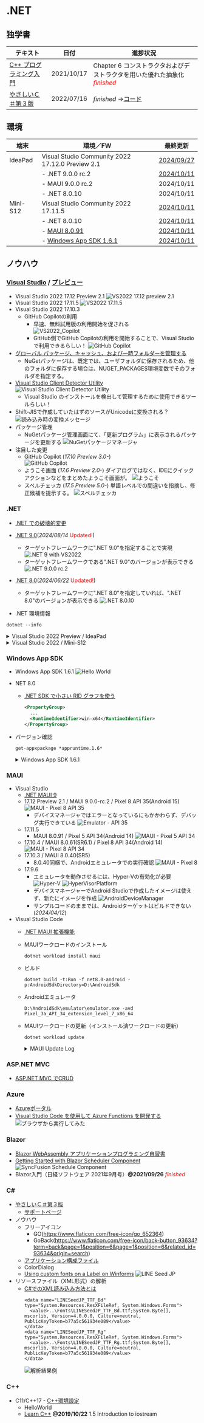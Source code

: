 # .NET

##  独学書

  |テキスト                                                      |日付      |進捗状況
  |-------------------------------------------------------------|----------|---
  |[C++ プログラミング入門](http://examples.oreilly.com/core/)     |2021/10/17|Chapter 6 コンストラクタおよびデストラクタを用いた優れた抽象化<span style="color: red;">*finished*</span>
  |[やさしいＣ＃第３版](https://isbn2.sbcr.jp/03922/)              |2022/07/16|*finished* ->[コード](https://github.com/Tatsukiyoshi/Weekend_Programming/tree/main/net/C%23/YCSSample)

##  環境
  |端末       |環境／FW                                          |最終更新
  |-----------|-------------------------------------------------|----------
  |IdeaPad    |Visual Studio Community 2022 17.12.0 Preview 2.1 |[2024/09/27](https://learn.microsoft.com/ja-jp/visualstudio/releases/2022/release-notes-preview)
  |           |- .NET 9.0.0 rc.2                                |[2024/10/11](https://dotnet.microsoft.com/en-us/download/dotnet/9.0?hl=ja-JP)
  |           |  - MAUI 9.0.0 rc.2                              |2024/10/11
  |           |- .NET 8.0.10                                    |2024/10/11
  |Mini-S12   |Visual Studio Community 2022 17.11.5             |[2024/10/11](https://learn.microsoft.com/en-us/visualstudio/releases/2022/release-notes)
  |           |- .NET 8.0.10                                    |[2024/10/11](https://dotnet.microsoft.com/ja-jp/download/dotnet)
  |           |  - [MAUI 8.0.91](#maui)                         |[2024/10/11](https://github.com/dotnet/maui)
  |           |- [Windows App SDK 1.6.1](#windows-app-sdk)      |[2024/10/11](https://learn.microsoft.com/ja-jp/windows/apps/windows-app-sdk/downloads)

##  ノウハウ
### [Visual Studio](https://visualstudio.microsoft.com/ja/vs/) / [プレビュー](https://visualstudio.microsoft.com/ja/vs/preview/)
  - Visual Studio 2022 17.12 Preview 2.1
    ![VS2022 17.12 preview 2.1](../images/VisualStudio/20240927_Update_VS2022_17.12_Preview2.1.png)
  - Visual Studio 2022 17.11.5
    ![VS2022 17.11.5](../images/VisualStudio/20241011_Update_VS2022_17.11.5.png)
  - Visual Studio 2022 17.10.3
    - GitHub Copilotの利用
      - 早速、無料試用版の利用開始を促される <BR />
        ![VS2022_Copilot](../images/VisualStudio/20240704_GitHub_Copilot.png)
      - GitHub側でGitHub Copilotの利用を開始することで、Visual Studioで利用できるらしい！
        ![GitHub Copilot](../images/VisualStudio/20240704_GitHub_Copilot_Setting.png)
  - [グローバル パッケージ、キャッシュ、および一時フォルダーを管理する](https://learn.microsoft.com/ja-jp/nuget/consume-packages/managing-the-global-packages-and-cache-folders)
    - NuGetパッケージは、既定では、ユーザフォルダに保存されるため、他のフォルダに保存する場合は、NUGET_PACKAGES環境変数でそのフォルダを指定する。
  - [Visual Studio Client Detector Utility](https://learn.microsoft.com/ja-jp/visualstudio/install/tools-for-managing-visual-studio-instances?view=vs-2022)
    ![Visual Studio Client Detector Utility](../images/VisualStudio/20231006_VisualStudio_ClientDetectorUtility.png)
    -  Visual Studio のインストールを検出して管理するために使用できるツールらしい！
  - Shift-JISで作成していたはずのソースがUnicodeに変換される？
    ![読み込み時の変換メッセージ](../images/VisualStudio/20240403_Csharp_convert_unicode.png)
  - パッケージ管理
    - NuGetパッケージ管理画面にて、「更新プログラム」に表示されるパッケージを更新する
    ![NuGetパッケージマネージャ](../images/VisualStudio/20240407_Update_NuGet_Package.png)
  - 注目した変更
    - GitHub Copilot (*17.10 Preview 3.0-*) <BR/>
      ![GitHub Copilot](../images/VisualStudio/20240412_GitHub_Copilot.png)    
    - ようこそ画面 (*17.6 Preview 2.0-*)
      ダイアログではなく、IDEにクイックアクションなどをまとめたようこそ画面が。
      ![ようこそ](../images/VisualStudio/20230317_VS2022_17.6_Preview2.0_welcome.png)
    - スペルチェッカ (*17.5 Preview 5.0-*)
      単語レベルでの間違いを指摘し、修正候補を提示する。
      ![スペルチェッカ](../images/VisualStudio/20230121_SpellChecker.png)
### .NET
  - [.NET での破壊的変更](https://learn.microsoft.com/ja-jp/dotnet/core/compatibility/breaking-changes)
  - [.NET 9.0](https://dotnet.microsoft.com/en-us/download/dotnet/9.0?hl=ja-JP)(*2024/08/14* <span style="color: red;">Updated!</span>)
    - ターゲットフレームワークに".NET 9.0"を指定することで実現
      ![.NET 9 with VS2022](../images/VisualStudio/20240314_VS2022_dotnet9.png)
    - ターゲットフレームワークである".NET 9.0"のバージョンが表示できる
      ![.NET 9.0.0 rc.2](../images/VisualStudio/20241011_dotnet9_rc.2.png)
  - [.NET 8.0](https://dotnet.microsoft.com/ja-jp/download/dotnet/8.0)(*2024/06/22* <span style="color: red;">Updated!</span>)
    - ターゲットフレームワークに".NET 8.0"を指定していれば、".NET 8.0"のバージョンが表示できる
      ![.NET 8.0.10](../images/VisualStudio/20241011_dotnet8.0.10.png)

  - .NET 環境情報
  ```
  dotnet --info
  ```
  <details>
  <summary>Visual Studio 2022 Preview / IdeaPad</summary>

  ```
  .NET SDK:
  Version:           9.0.100-rc.2.24474.11
  Commit:            315e1305db
  Workload version:  9.0.100-manifests.0c3a5b37
  MSBuild version:   17.12.0-preview-24473-03+fea15fbd1

  ランタイム環境:
  OS Name:     Windows
  OS Version:  10.0.26120
  OS Platform: Windows
  RID:         win-x64
  Base Path:   C:\Program Files\dotnet\sdk\9.0.100-rc.2.24474.11\

  インストール済みの .NET ワークロード:
  [android]
    インストール ソース: SDK 9.0.100-rc.2, VS 17.12.35323.107
    マニフェストのバージョン:    35.0.0-rc.2.152/9.0.100-rc.2
    マニフェスト パス:       C:\Program Files\dotnet\sdk-manifests\9.0.100-rc.2\microsoft.net.sdk.android\35.0.0-rc.2.152\WorkloadManifest.json
    インストールの種類:              Msi

  [ios]
    インストール ソース: SDK 9.0.100-rc.2, VS 17.12.35323.107
    マニフェストのバージョン:    18.0.9600-net9-rc2/9.0.100-rc.2
    マニフェスト パス:       C:\Program Files\dotnet\sdk-manifests\9.0.100-rc.2\microsoft.net.sdk.ios\18.0.9600-net9-rc2\WorkloadManifest.json
    インストールの種類:              Msi

  [maccatalyst]
    インストール ソース: SDK 9.0.100-rc.2, VS 17.12.35323.107
    マニフェストのバージョン:    18.0.9600-net9-rc2/9.0.100-rc.2
    マニフェスト パス:       C:\Program Files\dotnet\sdk-manifests\9.0.100-rc.2\microsoft.net.sdk.maccatalyst\18.0.9600-net9-rc2\WorkloadManifest.json
    インストールの種類:              Msi

  [maui-windows]
    インストール ソース: SDK 9.0.100-rc.2, VS 17.12.35323.107
    マニフェストのバージョン:    9.0.0-rc.2.24503.2/9.0.100-rc.2
    マニフェスト パス:       C:\Program Files\dotnet\sdk-manifests\9.0.100-rc.2\microsoft.net.sdk.maui\9.0.0-rc.2.24503.2\WorkloadManifest.json
    インストールの種類:              Msi

  新しいマニフェストをインストールするときに loose manifests を使用するように構成されています。

  Host:
    Version:      9.0.0-rc.2.24473.5
    Architecture: x64
    Commit:       990ebf52fc

  .NET SDKs installed:
    8.0.302 [C:\Program Files\dotnet\sdk]
    8.0.403 [C:\Program Files\dotnet\sdk]
    9.0.100-rc.1.24452.12 [C:\Program Files\dotnet\sdk]
    9.0.100-rc.2.24474.11 [C:\Program Files\dotnet\sdk]

  .NET runtimes installed:
    Microsoft.AspNetCore.App 8.0.6 [C:\Program Files\dotnet\shared\Microsoft.AspNetCore.App]
    Microsoft.AspNetCore.App 8.0.8 [C:\Program Files\dotnet\shared\Microsoft.AspNetCore.App]
    Microsoft.AspNetCore.App 8.0.10 [C:\Program Files\dotnet\shared\Microsoft.AspNetCore.App]
    Microsoft.AspNetCore.App 9.0.0-rc.1.24452.1 [C:\Program Files\dotnet\shared\Microsoft.AspNetCore.App]
    Microsoft.AspNetCore.App 9.0.0-rc.2.24474.3 [C:\Program Files\dotnet\shared\Microsoft.AspNetCore.App]
    Microsoft.NETCore.App 8.0.6 [C:\Program Files\dotnet\shared\Microsoft.NETCore.App]
    Microsoft.NETCore.App 8.0.8 [C:\Program Files\dotnet\shared\Microsoft.NETCore.App]
    Microsoft.NETCore.App 8.0.10 [C:\Program Files\dotnet\shared\Microsoft.NETCore.App]
    Microsoft.NETCore.App 9.0.0-rc.1.24431.7 [C:\Program Files\dotnet\shared\Microsoft.NETCore.App]
    Microsoft.NETCore.App 9.0.0-rc.2.24473.5 [C:\Program Files\dotnet\shared\Microsoft.NETCore.App]
    Microsoft.WindowsDesktop.App 8.0.6 [C:\Program Files\dotnet\shared\Microsoft.WindowsDesktop.App]
    Microsoft.WindowsDesktop.App 8.0.8 [C:\Program Files\dotnet\shared\Microsoft.WindowsDesktop.App]
    Microsoft.WindowsDesktop.App 8.0.10 [C:\Program Files\dotnet\shared\Microsoft.WindowsDesktop.App]
    Microsoft.WindowsDesktop.App 9.0.0-rc.1.24452.1 [C:\Program Files\dotnet\shared\Microsoft.WindowsDesktop.App]
    Microsoft.WindowsDesktop.App 9.0.0-rc.2.24474.4 [C:\Program Files\dotnet\shared\Microsoft.WindowsDesktop.App]

  Other architectures found:
    x86   [C:\Program Files (x86)\dotnet]
      registered at [HKLM\SOFTWARE\dotnet\Setup\InstalledVersions\x86\InstallLocation]

  Environment variables:
    Not set

  global.json file:
    Not found

  Learn more:
    https://aka.ms/dotnet/info

  Download .NET:
    https://aka.ms/dotnet/download
  ```
  </details>
  <details>
  <summary>Visual Studio 2022 / Mini-S12</summary>

  ```
  .NET SDK:
  Version:           8.0.403
  Commit:            c64aa40a71
  Workload version:  8.0.400-manifests.58db758f
  MSBuild version:   17.11.9+a69bbaaf5

  ランタイム環境:
  OS Name:     Windows
  OS Version:  10.0.22631
  OS Platform: Windows
  RID:         win-x64
  Base Path:   C:\Program Files\dotnet\sdk\8.0.403\

  インストール済みの .NET ワークロード:
  新しいマニフェストをインストールするときに loose manifests を使用するように構成されています。
  [android]
    インストール ソース: SDK 8.0.400, VS 17.11.35327.3
    マニフェストのバージョン:    34.0.143/8.0.100
    マニフェスト パス:       C:\Program Files\dotnet\sdk-manifests\8.0.100\microsoft.net.sdk.android\34.0.143\WorkloadManifest.json
    インストールの種類:        FileBased

  [ios]
    インストール ソース: SDK 8.0.400, VS 17.11.35327.3
    マニフェストのバージョン:    18.0.8303/8.0.100
    マニフェスト パス:       C:\Program Files\dotnet\sdk-manifests\8.0.100\microsoft.net.sdk.ios\18.0.8303\WorkloadManifest.json
    インストールの種類:        FileBased

  [maccatalyst]
    インストール ソース: SDK 8.0.400, VS 17.11.35327.3
    マニフェストのバージョン:    18.0.8303/8.0.100
    マニフェスト パス:       C:\Program Files\dotnet\sdk-manifests\8.0.100\microsoft.net.sdk.maccatalyst\18.0.8303\WorkloadManifest.json
    インストールの種類:        FileBased

  [maui-windows]
    インストール ソース: SDK 8.0.400, VS 17.11.35327.3
    マニフェストのバージョン:    8.0.82/8.0.100
    マニフェスト パス:       C:\Program Files\dotnet\sdk-manifests\8.0.100\microsoft.net.sdk.maui\8.0.82\WorkloadManifest.json
    インストールの種類:        FileBased


  Host:
    Version:      8.0.10
    Architecture: x64
    Commit:       81cabf2857

  .NET SDKs installed:
    6.0.427 [C:\Program Files\dotnet\sdk]
    8.0.403 [C:\Program Files\dotnet\sdk]

  .NET runtimes installed:
    Microsoft.AspNetCore.App 6.0.35 [C:\Program Files\dotnet\shared\Microsoft.AspNetCore.App]
    Microsoft.AspNetCore.App 8.0.10 [C:\Program Files\dotnet\shared\Microsoft.AspNetCore.App]
    Microsoft.NETCore.App 6.0.35 [C:\Program Files\dotnet\shared\Microsoft.NETCore.App]
    Microsoft.NETCore.App 8.0.10 [C:\Program Files\dotnet\shared\Microsoft.NETCore.App]
    Microsoft.WindowsDesktop.App 6.0.35 [C:\Program Files\dotnet\shared\Microsoft.WindowsDesktop.App]
    Microsoft.WindowsDesktop.App 8.0.10 [C:\Program Files\dotnet\shared\Microsoft.WindowsDesktop.App]

  Other architectures found:
    x86   [C:\Program Files (x86)\dotnet]
      registered at [HKLM\SOFTWARE\dotnet\Setup\InstalledVersions\x86\InstallLocation]

  Environment variables:
    Not set

  global.json file:
    Not found

  Learn more:
    https://aka.ms/dotnet/info

  Download .NET:
    https://aka.ms/dotnet/download
  ```
  </details>

### Windows App SDK
  - Windows App SDK 1.6.1
    ![Hello World](../images/VisualStudio/20241011_VS2022_17.11.5_AppSDK1.6.1.png)
  - NET 8.0
    - [.NET SDK で小さい RID グラフを使う](https://learn.microsoft.com/ja-jp/dotnet/core/compatibility/sdk/8.0/rid-graph)
      ```xml
      <PropertyGroup>
        ...
        <RuntimeIdentifier>win-x64</RuntimeIdentifier>
      </PropertyGroup>
      ```
  - バージョン確認
    ```
    get-appxpackage *appruntime.1.6*
    ```
    <details>
    <summary>Windows App SDK 1.6.1</summary>

    ```
    RunspaceId             : 131e6b72-b5a4-4ddc-9e72-5a7adbc826c8
    Name                   : Microsoft.WindowsAppRuntime.1.6
    Publisher              : CN=Microsoft Corporation, O=Microsoft Corporation, L=Redmond, S=Washington, C=US
    PublisherId            : 8wekyb3d8bbwe
    Architecture           : X64
    ResourceId             :
    Version                : 6000.266.2241.0
    PackageFamilyName      : Microsoft.WindowsAppRuntime.1.6_8wekyb3d8bbwe
    PackageFullName        : Microsoft.WindowsAppRuntime.1.6_6000.266.2241.0_x64__8wekyb3d8bbwe
    InstallLocation        : C:\Program Files\WindowsApps\Microsoft.WindowsAppRuntime.1.6_6000.266.2241.0_x64__8wekyb3d8bbw
                            e
    IsFramework            : True
    PackageUserInformation : {}
    IsResourcePackage      : False
    IsBundle               : False
    IsDevelopmentMode      : False
    NonRemovable           : False
    Dependencies           : {}
    IsPartiallyStaged      : False
    SignatureKind          : Store
    Status                 : Ok

    RunspaceId             : 131e6b72-b5a4-4ddc-9e72-5a7adbc826c8
    Name                   : Microsoft.WindowsAppRuntime.1.6
    Publisher              : CN=Microsoft Corporation, O=Microsoft Corporation, L=Redmond, S=Washington, C=US
    PublisherId            : 8wekyb3d8bbwe
    Architecture           : X86
    ResourceId             :
    Version                : 6000.266.2241.0
    PackageFamilyName      : Microsoft.WindowsAppRuntime.1.6_8wekyb3d8bbwe
    PackageFullName        : Microsoft.WindowsAppRuntime.1.6_6000.266.2241.0_x86__8wekyb3d8bbwe
    InstallLocation        : C:\Program Files\WindowsApps\Microsoft.WindowsAppRuntime.1.6_6000.266.2241.0_x86__8wekyb3d8bbw
                            e
    IsFramework            : True
    PackageUserInformation : {}
    IsResourcePackage      : False
    IsBundle               : False
    IsDevelopmentMode      : False
    NonRemovable           : False
    Dependencies           : {}
    IsPartiallyStaged      : False
    SignatureKind          : Store
    Status                 : Ok
    ```
    </details>

### MAUI
  - Visual Studio
    - [.NET MAUI 9](https://learn.microsoft.com/en-us/dotnet/maui/whats-new/dotnet-9?view=net-maui-8.0)
    - 17.12 Preview 2.1 / MAUI 9.0.0-rc.2 / Pixel 8 API 35(Android 15)
        ![MAUI - Pixel 8 API 35](../images/VisualStudio/20241011_VS2022_17.12_Preview2.1_MAUI9.0.0rc.2_Android15.png)
        - デバイスマネージャではエラーとなっているにもかかわらず、デバッグ実行できている
          ![Emulator - API 35](../images/VisualStudio/20240915_VS2022_17.12_Emulator_Android15.png)
    - 17.11.5 
      - MAUI 8.0.91 / Pixel 5 API 34(Android 14)
        ![MAUI - Pixel 5 API 34](../images/VisualStudio/20241011_VS2022_17.11.5_MAUI91_Android14.png)
    - 17.10.4 / MAUI 8.0.61(SR6.1) / Pixel 8 API 34(Android 14)
        ![MAUI - Pixel 8 API 34](../images/VisualStudio/20240713_VS2022_17.10.4_MAUI_Android.png)
    - 17.10.3 / MAUI 8.0.40(SR5)
      - 8.0.40同梱で、Androidエミュレータでの実行確認
        ![MAUI - Pixel 8](../images/VisualStudio/20240626_VS2022_17.10.3_MAUI_Android.png)
    - 17.9.6
      - エミュレータを動作させるには、Hyper-Vの有効化が必要 <BR />
        ![Hyper-V](../images/VisualStudio/20240412_Android_HyperV.png)
        ![HyperVisorPlatform](../images/VisualStudio/20240412_Android_HyperVisor_Platform.png)
      - デバイスマネージャーでAndroid Studioで作成したイメージは使えず、新たにイメージを作成
        ![AndroidDeviceManager](../images/VisualStudio/20240412_Android_Device_Manager.png)
      - サンプルコードのままでは、Androidターゲットはビルドできない (*2024/04/12*)
  - Visual Studio Code
    - [.NET MAUI 拡張機能](https://marketplace.visualstudio.com/items?itemName=ms-dotnettools.dotnet-maui)
    - MAUIワークロードのインストール
      ```
      dotnet workload install maui
      ```
    - ビルド
      ```
      dotnet build -t:Run -f net8.0-android -p:AndroidSdkDirectory=D:\AndroidSdk
      ```
    - Androidエミュレータ
      ```
      D:\AndroidSdk\emulator\emulator.exe -avd Pixel_3a_API_34_extension_level_7_x86_64
      ```
    - MAUIワークロードの更新（インストール済ワークロードの更新）
      ```
      dotnet workload update
      ```
      <details>
      <summary>MAUI Update Log</summary>

      ```
      広告マニフェスト microsoft.net.workload.emscripten.net6 を更新しました。
      広告マニフェスト microsoft.net.sdk.tvos を更新しました。
      広告マニフェスト microsoft.net.workload.mono.toolchain.net8 を更新しました。
      広告マニフェスト microsoft.net.sdk.maui を更新しました。
      広告マニフェスト microsoft.net.workload.emscripten.net7 を更新しました。
      広告マニフェスト microsoft.net.workload.emscripten.net8 を更新しました。
      広告マニフェスト microsoft.net.sdk.ios を更新しました。
      広告マニフェスト microsoft.net.sdk.maccatalyst を更新しました。
      広告マニフェスト microsoft.net.workload.emscripten.current を更新しました。
      広告マニフェスト microsoft.net.sdk.android を更新しました。
      広告マニフェスト microsoft.net.workload.mono.toolchain.current を更新しました。
      広告マニフェスト microsoft.net.workload.mono.toolchain.net7 を更新しました。
      広告マニフェスト microsoft.net.workload.mono.toolchain.net6 を更新しました。
      広告マニフェスト microsoft.net.sdk.macos を更新しました。
      広告マニフェスト microsoft.net.sdk.aspire を更新しました。
      Downloading microsoft.net.sdk.android.manifest-9.0.100-rc.2.msi.x64 (35.0.0-rc.2.152)
      microsoft.net.sdk.android.manifest-9.0.100-rc.2.msi.x64 をインストールしています ..... Done
      Downloading microsoft.net.sdk.ios.manifest-9.0.100-rc.2.msi.x64 (18.0.9600-net9-rc2)
      microsoft.net.sdk.ios.manifest-9.0.100-rc.2.msi.x64 をインストールしています .... Done
      Downloading microsoft.net.sdk.maccatalyst.manifest-9.0.100-rc.2.msi.x64 (18.0.9600-net9-rc2)
      microsoft.net.sdk.maccatalyst.manifest-9.0.100-rc.2.msi.x64 をインストールしています .... Done
      Downloading microsoft.net.sdk.macos.manifest-9.0.100-rc.2.msi.x64 (15.0.9600-net9-rc2)
      microsoft.net.sdk.macos.manifest-9.0.100-rc.2.msi.x64 をインストールしています ..... Done
      Downloading microsoft.net.sdk.maui.manifest-9.0.100-rc.2.msi.x64 (9.0.0-rc.2.24503.2)
      microsoft.net.sdk.maui.manifest-9.0.100-rc.2.msi.x64 をインストールしています .... Done
      Downloading microsoft.net.sdk.tvos.manifest-9.0.100-rc.2.msi.x64 (18.0.9600-net9-rc2)
      microsoft.net.sdk.tvos.manifest-9.0.100-rc.2.msi.x64 をインストールしています .... Done
      Downloading microsoft.net.sdk.aspire.manifest-8.0.100.msi.x64 (8.2.1)
      microsoft.net.sdk.aspire.manifest-8.0.100.msi.x64 をインストールしています .... Done
      この機能バンドにはワークロードがインストールされていません。以前の SDK バージョンでインストールしたワークロードを更新す るには、--from-previous-sdk オプションを含めます。
      Visual Studio ワークロードのインストール レコードを書き込み中: 'maui-windows, maccatalyst, ios, android'
      Downloading Microsoft.Maui.Graphics.Win2D.WinUI.Desktop.Msi.x64 (9.0.0-rc.2.24503.2)
      Microsoft.Maui.Graphics.Win2D.WinUI.Desktop.Msi.x64 をインストールしています .... Done
      Downloading Microsoft.AspNetCore.Components.WebView.Maui.Msi.x64 (9.0.0-rc.2.24503.2)
      Microsoft.AspNetCore.Components.WebView.Maui.Msi.x64 をインストールしています .... Done
      Downloading Microsoft.Maui.Sdk.Msi.x64 (9.0.0-rc.2.24503.2)
      Microsoft.Maui.Sdk.Msi.x64 をインストールしています ..... Done
      Downloading Microsoft.Maui.Sdk.Msi.x64 (8.0.82)
      Downloading Microsoft.Maui.Graphics.Msi.x64 (9.0.0-rc.2.24503.2)
      Microsoft.Maui.Graphics.Msi.x64 をインストールしています ..... Done
      Downloading Microsoft.Maui.Resizetizer.Msi.x64 (9.0.0-rc.2.24503.2)
      Microsoft.Maui.Resizetizer.Msi.x64 をインストールしています ..... Done
      Downloading Microsoft.Maui.Templates.net9.Msi.x64 (9.0.0-rc.2.24503.2)
      Microsoft.Maui.Templates.net9.Msi.x64 をインストールしています .... Done
      Downloading Microsoft.Maui.Templates.net8.Msi.x64 (8.0.82)
      Downloading Microsoft.Maui.Core.Msi.x64 (9.0.0-rc.2.24503.2)
      Microsoft.Maui.Core.Msi.x64 をインストールしています ..... Done
      Downloading Microsoft.Maui.Controls.Msi.x64 (9.0.0-rc.2.24503.2)
      Microsoft.Maui.Controls.Msi.x64 をインストールしています .... Done
      Downloading Microsoft.Maui.Controls.Build.Tasks.Msi.x64 (9.0.0-rc.2.24503.2)
      Microsoft.Maui.Controls.Build.Tasks.Msi.x64 をインストールしています ..... Done
      Downloading Microsoft.Maui.Controls.Core.Msi.x64 (9.0.0-rc.2.24503.2)
      Microsoft.Maui.Controls.Core.Msi.x64 をインストールしています ..... Done
      Downloading Microsoft.Maui.Controls.Xaml.Msi.x64 (9.0.0-rc.2.24503.2)
      Microsoft.Maui.Controls.Xaml.Msi.x64 をインストールしています ..... Done
      Downloading Microsoft.Maui.Controls.Compatibility.Msi.x64 (9.0.0-rc.2.24503.2)
      Microsoft.Maui.Controls.Compatibility.Msi.x64 をインストールしています ..... Done
      Downloading Microsoft.Maui.Essentials.Msi.x64 (9.0.0-rc.2.24503.2)
      Microsoft.Maui.Essentials.Msi.x64 をインストールしています ..... Done
      Downloading Microsoft.MacCatalyst.Sdk.net9.0_18.0.Msi.x64 (18.0.9600-net9-rc2)
      Microsoft.MacCatalyst.Sdk.net9.0_18.0.Msi.x64 をインストールしています ...... Done
      Downloading Microsoft.MacCatalyst.Sdk.net8.0_17.0.Msi.x64 (17.0.8523)
      Downloading Microsoft.MacCatalyst.Sdk.net8.0_18.0.Msi.x64 (18.0.8303)
      Microsoft.MacCatalyst.Sdk.net8.0_18.0.Msi.x64 をインストールしています ..... Done
      Downloading Microsoft.MacCatalyst.Ref.net9.0_18.0.Msi.x64 (18.0.9600-net9-rc2)
      Microsoft.MacCatalyst.Ref.net9.0_18.0.Msi.x64 をインストールしています ..... Done
      Downloading Microsoft.MacCatalyst.Runtime.maccatalyst-x64.net9.0_18.0.Msi.x64 (18.0.9600-net9-rc2)
      Microsoft.MacCatalyst.Runtime.maccatalyst-x64.net9.0_18.0.Msi.x64 をインストールしています ...... Done
      Downloading Microsoft.MacCatalyst.Runtime.maccatalyst-arm64.net9.0_18.0.Msi.x64 (18.0.9600-net9-rc2)
      Microsoft.MacCatalyst.Runtime.maccatalyst-arm64.net9.0_18.0.Msi.x64 をインストールしています ...... Done
      Downloading Microsoft.MacCatalyst.Templates.Msi.x64 (18.0.9600-net9-rc2)
      Microsoft.MacCatalyst.Templates.Msi.x64 をインストールしています .... Done
      Downloading Microsoft.NETCore.App.Runtime.Mono.maccatalyst-arm64.Msi.x64 (9.0.0-rc.2.24473.5)
      Microsoft.NETCore.App.Runtime.Mono.maccatalyst-arm64.Msi.x64 をインストールしています ........ Done
      Downloading Microsoft.NETCore.App.Runtime.Mono.maccatalyst-x64.Msi.x64 (9.0.0-rc.2.24473.5)
      Microsoft.NETCore.App.Runtime.Mono.maccatalyst-x64.Msi.x64 をインストールしています ........ Done
      Downloading Microsoft.NET.Runtime.MonoAOTCompiler.Task.Msi.x64 (9.0.0-rc.2.24473.5)
      Microsoft.NET.Runtime.MonoAOTCompiler.Task.Msi.x64 をインストールしています ..... Done
      Downloading Microsoft.NET.Runtime.MonoTargets.Sdk.Msi.x64 (9.0.0-rc.2.24473.5)
      Microsoft.NET.Runtime.MonoTargets.Sdk.Msi.x64 をインストールしています ..... Done
      Downloading Microsoft.NETCore.App.Runtime.Mono.maccatalyst-arm64.Msi.x64 (8.0.10)
      Microsoft.NETCore.App.Runtime.Mono.maccatalyst-arm64.Msi.x64 をインストールしています ......... Done
      Downloading Microsoft.NETCore.App.Runtime.Mono.maccatalyst-x64.Msi.x64 (8.0.10)
      Microsoft.NETCore.App.Runtime.Mono.maccatalyst-x64.Msi.x64 をインストールしています ......... Done
      Downloading Microsoft.NET.Runtime.MonoAOTCompiler.Task.Msi.x64 (8.0.10)
      Microsoft.NET.Runtime.MonoAOTCompiler.Task.Msi.x64 をインストールしています ..... Done
      Downloading Microsoft.NET.Runtime.MonoTargets.Sdk.Msi.x64 (8.0.10)
      Microsoft.NET.Runtime.MonoTargets.Sdk.Msi.x64 をインストールしています ..... Done
      Downloading Microsoft.iOS.Sdk.net9.0_18.0.Msi.x64 (18.0.9600-net9-rc2)
      Microsoft.iOS.Sdk.net9.0_18.0.Msi.x64 をインストールしています ....... Done
      Downloading Microsoft.iOS.Sdk.net8.0_17.0.Msi.x64 (17.0.8523)
      Downloading Microsoft.iOS.Sdk.net8.0_18.0.Msi.x64 (18.0.8303)
      Microsoft.iOS.Sdk.net8.0_18.0.Msi.x64 をインストールしています ....... Done
      Downloading Microsoft.iOS.Windows.Sdk.net9.0_18.0.Msi.x64 (18.0.9600-net9-rc2)
      Microsoft.iOS.Windows.Sdk.net9.0_18.0.Msi.x64 をインストールしています ....... Done
      Downloading Microsoft.iOS.Windows.Sdk.net8.0_17.0.Msi.x64 (17.0.8523)
      Downloading Microsoft.iOS.Windows.Sdk.net8.0_18.0.Msi.x64 (18.0.8303)
      Microsoft.iOS.Windows.Sdk.net8.0_18.0.Msi.x64 をインストールしています ........ Done
      Downloading Microsoft.iOS.Ref.net9.0_18.0.Msi.x64 (18.0.9600-net9-rc2)
      Microsoft.iOS.Ref.net9.0_18.0.Msi.x64 をインストールしています ..... Done
      Downloading Microsoft.iOS.Runtime.ios-arm64.net9.0_18.0.Msi.x64 (18.0.9600-net9-rc2)
      Microsoft.iOS.Runtime.ios-arm64.net9.0_18.0.Msi.x64 をインストールしています ...... Done
      Downloading Microsoft.iOS.Runtime.iossimulator-x64.net9.0_18.0.Msi.x64 (18.0.9600-net9-rc2)
      Microsoft.iOS.Runtime.iossimulator-x64.net9.0_18.0.Msi.x64 をインストールしています ...... Done
      Downloading Microsoft.iOS.Runtime.iossimulator-arm64.net9.0_18.0.Msi.x64 (18.0.9600-net9-rc2)
      Microsoft.iOS.Runtime.iossimulator-arm64.net9.0_18.0.Msi.x64 をインストールしています ...... Done
      Downloading Microsoft.iOS.Templates.Msi.x64 (18.0.9600-net9-rc2)
      Microsoft.iOS.Templates.Msi.x64 をインストールしています .... Done
      Downloading Microsoft.NETCore.App.Runtime.Mono.ios-arm64.Msi.x64 (9.0.0-rc.2.24473.5)
      Microsoft.NETCore.App.Runtime.Mono.ios-arm64.Msi.x64 をインストールしています ........ Done
      Downloading Microsoft.NETCore.App.Runtime.Mono.iossimulator-arm64.Msi.x64 (9.0.0-rc.2.24473.5)
      Microsoft.NETCore.App.Runtime.Mono.iossimulator-arm64.Msi.x64 をインストールしています ........ Done
      Downloading Microsoft.NETCore.App.Runtime.Mono.iossimulator-x64.Msi.x64 (9.0.0-rc.2.24473.5)
      Microsoft.NETCore.App.Runtime.Mono.iossimulator-x64.Msi.x64 をインストールしています ........ Done
      Downloading Microsoft.NETCore.App.Runtime.Mono.ios-arm64.Msi.x64 (8.0.10)
      Microsoft.NETCore.App.Runtime.Mono.ios-arm64.Msi.x64 をインストールしています ......... Done
      Downloading Microsoft.NETCore.App.Runtime.Mono.iossimulator-arm64.Msi.x64 (8.0.10)
      Microsoft.NETCore.App.Runtime.Mono.iossimulator-arm64.Msi.x64 をインストールしています ......... Done
      Downloading Microsoft.NETCore.App.Runtime.Mono.iossimulator-x64.Msi.x64 (8.0.10)
      Microsoft.NETCore.App.Runtime.Mono.iossimulator-x64.Msi.x64 をインストールしています ......... Done
      Downloading Microsoft.Android.Sdk.Windows.Msi.x64 (35.0.0-rc.2.152)
      Microsoft.Android.Sdk.Windows.Msi.x64 をインストールしています ............ Done
      Downloading Microsoft.Android.Sdk.Windows.Msi.x64 (34.0.143)
      Microsoft.Android.Sdk.Windows.Msi.x64 をインストールしています ............ Done
      Downloading Microsoft.Android.Ref.35.Msi.x64 (35.0.0-rc.2.152)
      Microsoft.Android.Ref.35.Msi.x64 をインストールしています ...... Done
      Downloading Microsoft.Android.Runtime.35.android-arm.Msi.x64 (35.0.0-rc.2.152)
      Microsoft.Android.Runtime.35.android-arm.Msi.x64 をインストールしています ...... Done
      Downloading Microsoft.Android.Runtime.35.android-arm64.Msi.x64 (35.0.0-rc.2.152)
      Microsoft.Android.Runtime.35.android-arm64.Msi.x64 をインストールしています ...... Done
      Downloading Microsoft.Android.Runtime.35.android-x86.Msi.x64 (35.0.0-rc.2.152)
      Microsoft.Android.Runtime.35.android-x86.Msi.x64 をインストールしています ...... Done
      Downloading Microsoft.Android.Runtime.35.android-x64.Msi.x64 (35.0.0-rc.2.152)
      Microsoft.Android.Runtime.35.android-x64.Msi.x64 をインストールしています ...... Done
      Downloading Microsoft.Android.Templates.Msi.x64 (35.0.0-rc.2.152)
      Microsoft.Android.Templates.Msi.x64 をインストールしています ..... Done
      Downloading Microsoft.NETCore.App.Runtime.Mono.android-arm.Msi.x64 (8.0.10)
      Microsoft.NETCore.App.Runtime.Mono.android-arm.Msi.x64 をインストールしています ........ Done
      Downloading Microsoft.NETCore.App.Runtime.Mono.android-arm64.Msi.x64 (8.0.10)
      Microsoft.NETCore.App.Runtime.Mono.android-arm64.Msi.x64 をインストールしています ......... Done
      Downloading Microsoft.NETCore.App.Runtime.Mono.android-x64.Msi.x64 (8.0.10)
      Microsoft.NETCore.App.Runtime.Mono.android-x64.Msi.x64 をインストールしています ......... Done
      Downloading Microsoft.NETCore.App.Runtime.Mono.android-x86.Msi.x64 (8.0.10)
      Microsoft.NETCore.App.Runtime.Mono.android-x86.Msi.x64 をインストールしています ........ Done
      Downloading Microsoft.NETCore.App.Runtime.AOT.win-x64.Cross.android-x86.Msi.x64 (8.0.10)
      Microsoft.NETCore.App.Runtime.AOT.win-x64.Cross.android-x86.Msi.x64 をインストールしています ...... Done
      Downloading Microsoft.NETCore.App.Runtime.AOT.win-x64.Cross.android-x64.Msi.x64 (8.0.10)
      Microsoft.NETCore.App.Runtime.AOT.win-x64.Cross.android-x64.Msi.x64 をインストールしています ...... Done
      Downloading Microsoft.NETCore.App.Runtime.AOT.win-x64.Cross.android-arm.Msi.x64 (8.0.10)
      Microsoft.NETCore.App.Runtime.AOT.win-x64.Cross.android-arm.Msi.x64 をインストールしています ...... Done
      Downloading Microsoft.NETCore.App.Runtime.AOT.win-x64.Cross.android-arm64.Msi.x64 (8.0.10)
      Microsoft.NETCore.App.Runtime.AOT.win-x64.Cross.android-arm64.Msi.x64 をインストールしています ...... Done
      Downloading Microsoft.NETCore.App.Runtime.Mono.android-arm.Msi.x64 (9.0.0-rc.2.24473.5)
      Microsoft.NETCore.App.Runtime.Mono.android-arm.Msi.x64 をインストールしています ........ Done
      Downloading Microsoft.NETCore.App.Runtime.Mono.android-arm64.Msi.x64 (9.0.0-rc.2.24473.5)
      Microsoft.NETCore.App.Runtime.Mono.android-arm64.Msi.x64 をインストールしています ........ Done
      Downloading Microsoft.NETCore.App.Runtime.Mono.android-x64.Msi.x64 (9.0.0-rc.2.24473.5)
      Microsoft.NETCore.App.Runtime.Mono.android-x64.Msi.x64 をインストールしています ........ Done
      Downloading Microsoft.NETCore.App.Runtime.Mono.android-x86.Msi.x64 (9.0.0-rc.2.24473.5)
      Microsoft.NETCore.App.Runtime.Mono.android-x86.Msi.x64 をインストールしています ........ Done
      Downloading Microsoft.NETCore.App.Runtime.AOT.win-x64.Cross.android-x86.Msi.x64 (9.0.0-rc.2.24473.5)
      Microsoft.NETCore.App.Runtime.AOT.win-x64.Cross.android-x86.Msi.x64 をインストールしています ...... Done
      Downloading Microsoft.NETCore.App.Runtime.AOT.win-x64.Cross.android-x64.Msi.x64 (9.0.0-rc.2.24473.5)
      Microsoft.NETCore.App.Runtime.AOT.win-x64.Cross.android-x64.Msi.x64 をインストールしています ...... Done
      Downloading Microsoft.NETCore.App.Runtime.AOT.win-x64.Cross.android-arm.Msi.x64 (9.0.0-rc.2.24473.5)
      Microsoft.NETCore.App.Runtime.AOT.win-x64.Cross.android-arm.Msi.x64 をインストールしています ...... Done
      Downloading Microsoft.NETCore.App.Runtime.AOT.win-x64.Cross.android-arm64.Msi.x64 (9.0.0-rc.2.24473.5)
      Microsoft.NETCore.App.Runtime.AOT.win-x64.Cross.android-arm64.Msi.x64 をインストールしています ...... Done

      ワークロード maui-windows maccatalyst ios android が正常に更新されました。
      ```
      </details>
### ASP.NET MVC
  - [ASP.NET MVC でCRUD](https://qiita.com/zaburo/items/610bd34df3c819c67551)
### Azure
  - [Azureポータル](https://portal.azure.com/#home)
  - [Visual Studio Code を使用して Azure Functions を開発する](https://learn.microsoft.com/ja-jp/azure/azure-functions/functions-develop-vs-code?tabs=csharp)
    ![ブラウザから実行してみた](../images/Azure/20230701_FunctionsTrial.png)
### Blazor
  - [Blazor WebAssembly アプリケーションプログラミング自習書](https://qiita.com/jsakamoto/items/244163860b4626c02ba0)
  - [Getting Started with Blazor Scheduler Component](https://blazor.syncfusion.com/documentation/scheduler/getting-started)
    ![SyncFusion Schedule Component](../images/Blazor/20230322_SyncFusionSchedulerInit.png)
  - Blazor入門（日経ソフトウェア 2021年9月号）**@2021/09/26** <span style="color: red;">*finished*</span>
### C#
  - [やさしいＣ＃第３版](https://isbn2.sbcr.jp/03922/)
    - [サポートページ](http://mana.on.coocan.jp/yasacs.html)
  - ノウハウ
    - フリーアイコン
      - GO(https://www.flaticon.com/free-icon/go_652364)
      - GoBack(https://www.flaticon.com/free-icon/back-button_93634?term=back&page=1&position=6&page=1&position=6&related_id=93634&origin=search)
    - [アプリケーション構成ファイル](https://www.fenet.jp/dotnet/column/language/9654/)
    - ColorDialog
    - [Using custom fonts on a Label on Winforms](https://stackoverflow.com/questions/1297264/using-custom-fonts-on-a-label-on-winforms)
      ![LINE Seed JP](../images/Windows/LINESeedJP.png)
  - リソースファイル（XML形式）の解析
    - [C#でのXML読み込み方法とは](https://www.fenet.jp/dotnet/column/language/8240/)
      ```
      <data name="LINESeedJP_TTF_Bd" type="System.Resources.ResXFileRef, System.Windows.Forms">
        <value>..\Fonts\LINESeedJP_TTF_Bd.ttf;System.Byte[], mscorlib, Version=4.0.0.0, Culture=neutral, PublicKeyToken=b77a5c561934e089</value>
      </data>
      <data name="LINESeedJP_TTF_Rg" type="System.Resources.ResXFileRef, System.Windows.Forms">
        <value>..\Fonts\LINESeedJP_TTF_Rg.ttf;System.Byte[], mscorlib, Version=4.0.0.0, Culture=neutral, PublicKeyToken=b77a5c561934e089</value>
      </data>
      ```
      ![解析結果例](../images/VisualStudio/20230326_Analyze_XML_Resources.png)
### C++
  - C11/C++17 - [C++環境設定](https://code.visualstudio.com/docs/cpp/config-msvc)
    - HelloWorld
    - [Learn C++](https://www.learncpp.com/) **@2019/10/22** 1.5 Introduction to iostream
